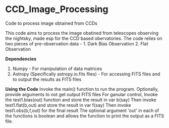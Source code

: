 # CCD_Image_Processing
Code to process image obtained from CCDs

This code aims to process the image obatined from telescopes observing the nightsky, made esp for the CCD based obervatories.
The code relies on two pieces of pre-observation data - 1. Dark Bias Observation 2. Flat Observation

<b>Dependencies</b>
1. Numpy - For manipulation of data matrices
2. Astropy (Specifically astropy.io.fits flies) - For accessing FITS files and to output the results as FITS files

<b>Using the Code</b>
Invoke the main() function to run the program. Optionally, provide arguments to not get output FITS files
For ganular control,
Invoke the test1.bias(out) function and store the result in var b(say)
Then invoke test1.flat(b,out) and store the result in var f(say)
Then invoke test1.obs(b,f,out) for the final result
The optional argument 'out' in each of the functions is boolean and allows the function to print the output as a FITS file.
